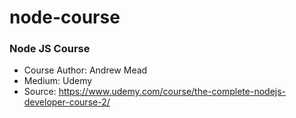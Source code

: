# node-course

### Node JS Course
- Course Author: Andrew Mead
- Medium: Udemy
- Source: https://www.udemy.com/course/the-complete-nodejs-developer-course-2/
